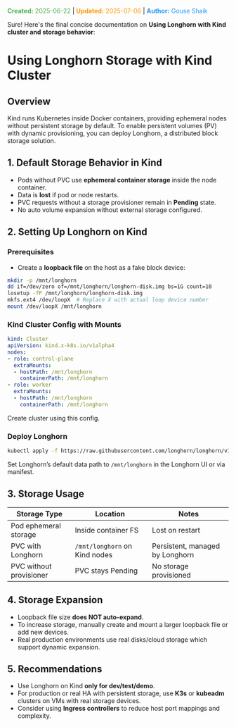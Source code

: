 <span style="color:#4caf50;"><b>Created:</b> 2025-06-22</span> | <span style="color:#ff9800;"><b>Updated:</b> 2025-07-06</span> | <span style="color:#2196f3;"><b>Author:</b> Gouse Shaik</span>

Sure! Here's the final concise documentation on **Using Longhorn with Kind cluster and storage behavior**:
# Using Longhorn Storage with Kind Cluster

## Overview
Kind runs Kubernetes inside Docker containers, providing ephemeral nodes without persistent storage by default. To enable persistent volumes (PV) with dynamic provisioning, you can deploy Longhorn, a distributed block storage solution.

## 1. Default Storage Behavior in Kind
- Pods without PVC use **ephemeral container storage** inside the node container.
- Data is **lost** if pod or node restarts.
- PVC requests without a storage provisioner remain in **Pending** state.
- No auto volume expansion without external storage configured.

## 2. Setting Up Longhorn on Kind
### Prerequisites
- Create a **loopback file** on the host as a fake block device:

```bash
mkdir -p /mnt/longhorn
dd if=/dev/zero of=/mnt/longhorn/longhorn-disk.img bs=1G count=10
losetup -fP /mnt/longhorn/longhorn-disk.img
mkfs.ext4 /dev/loopX  # Replace X with actual loop device number
mount /dev/loopX /mnt/longhorn
```

### Kind Cluster Config with Mounts

```yaml
kind: Cluster
apiVersion: kind.x-k8s.io/v1alpha4
nodes:
- role: control-plane
  extraMounts:
  - hostPath: /mnt/longhorn
    containerPath: /mnt/longhorn
- role: worker
  extraMounts:
  - hostPath: /mnt/longhorn
    containerPath: /mnt/longhorn
```
Create cluster using this config.

### Deploy Longhorn
```bash
kubectl apply -f https://raw.githubusercontent.com/longhorn/longhorn/v1.6.1/deploy/longhorn.yaml
```
Set Longhorn’s default data path to `/mnt/longhorn` in the Longhorn UI or via manifest.
## 3. Storage Usage

|Storage Type|Location|Notes|
|---|---|---|
|Pod ephemeral storage|Inside container FS|Lost on restart|
|PVC with Longhorn|`/mnt/longhorn` on Kind nodes|Persistent, managed by Longhorn|
|PVC without provisioner|PVC stays Pending|No storage provisioned|
## 4. Storage Expansion
- Loopback file size **does NOT auto-expand**.
- To increase storage, manually create and mount a larger loopback file or add new devices.
- Real production environments use real disks/cloud storage which support dynamic expansion.

## 5. Recommendations
- Use Longhorn on Kind **only for dev/test/demo**.
- For production or real HA with persistent storage, use **K3s** or **kubeadm** clusters on VMs with real storage devices.
- Consider using **Ingress controllers** to reduce host port mappings and complexity.
